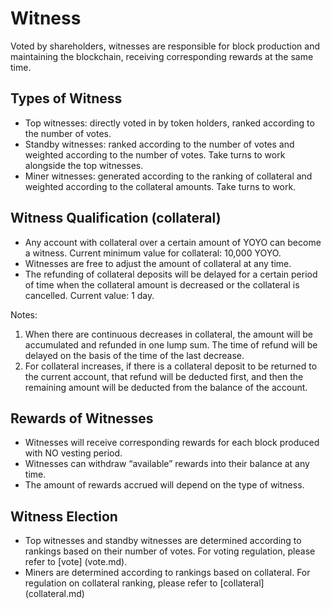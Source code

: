﻿# Witness
Voted by shareholders, witnesses are responsible for block production and maintaining the blockchain, receiving corresponding rewards at the same time.

## Types of Witness
- Top witnesses: directly voted in by token holders, ranked according to the number of votes.
- Standby witnesses: ranked according to the number of votes and weighted according to the number of votes. Take turns to work alongside the top witnesses.
- Miner witnesses: generated according to the ranking of collateral and weighted according to the collateral amounts. Take turns to work.


## Witness Qualification (collateral)
- Any account with collateral over a certain amount of YOYO can become a witness. Current minimum value for collateral: 10,000 YOYO.
- Witnesses are free to adjust the amount of collateral at any time.
- The refunding of collateral deposits will be delayed for a certain period of time when the collateral amount is decreased or the collateral is cancelled. Current value: 1 day.


Notes:
1. When there are continuous decreases in collateral, the amount will be accumulated and refunded in one lump sum. The time of refund will be delayed on the basis of the time of the last decrease.
2. For collateral increases, if there is a collateral deposit to be returned to the current account, that refund will be deducted first, and then the remaining amount will be deducted from the balance of the account.



## Rewards of Witnesses
- Witnesses will receive corresponding rewards for each block produced with NO vesting period.
- Witnesses can withdraw “available” rewards into their balance at any time.
- The amount of rewards accrued will depend on the type of witness.


## Witness Election
- Top witnesses and standby witnesses are determined according to rankings based on their number of votes. For voting regulation, please refer to [vote] (vote.md).
- Miners are determined according to rankings based on collateral. For regulation on collateral ranking, please refer to [collateral] (collateral.md)
